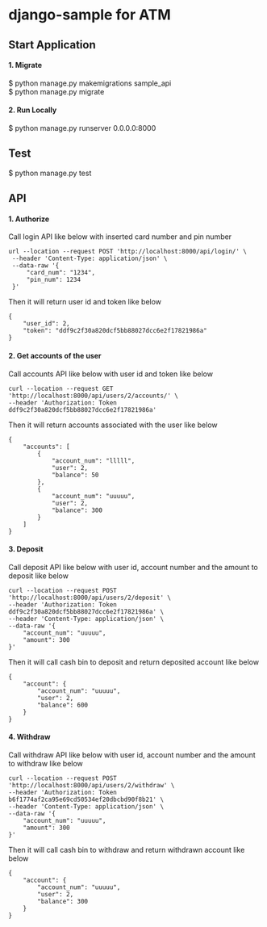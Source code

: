 # django-sample for ATM

## Start Application
#### 1. Migrate
$ python manage.py makemigrations sample_api <br>
$ python manage.py migrate
#### 2. Run Locally
$ python manage.py runserver 0.0.0.0:8000

## Test
$ python manage.py test

## API
#### 1. Authorize
Call login API like below with inserted card number and pin number
```
url --location --request POST 'http://localhost:8000/api/login/' \
 --header 'Content-Type: application/json' \
 --data-raw '{
     "card_num": "1234",
     "pin_num": 1234
 }'
```
Then it will return user id and token like below
```
{
    "user_id": 2,
    "token": "ddf9c2f30a820dcf5bb88027dcc6e2f17821986a"
}
```

#### 2. Get accounts of the user
Call accounts API like below with user id and token like below
```
curl --location --request GET 'http://localhost:8000/api/users/2/accounts/' \
--header 'Authorization: Token ddf9c2f30a820dcf5bb88027dcc6e2f17821986a'
```
Then it will return accounts associated with the user like below
```
{
    "accounts": [
        {
            "account_num": "lllll",
            "user": 2,
            "balance": 50
        },
        {
            "account_num": "uuuuu",
            "user": 2,
            "balance": 300
        }
    ]
}
```

#### 3. Deposit
Call deposit API like below with user id, account number and the amount to deposit like below
```
curl --location --request POST 'http://localhost:8000/api/users/2/deposit' \
--header 'Authorization: Token ddf9c2f30a820dcf5bb88027dcc6e2f17821986a' \
--header 'Content-Type: application/json' \
--data-raw '{
    "account_num": "uuuuu",
    "amount": 300
}'
```
Then it will call cash bin to deposit and return deposited account like below
```
{
    "account": {
        "account_num": "uuuuu",
        "user": 2,
        "balance": 600
    }
}
```

#### 4. Withdraw
Call withdraw API like below with user id, account number and the amount to withdraw like below
```
curl --location --request POST 'http://localhost:8000/api/users/2/withdraw' \
--header 'Authorization: Token b6f1774af2ca95e69cd50534ef20dbcbd90f8b21' \
--header 'Content-Type: application/json' \
--data-raw '{
    "account_num": "uuuuu",
    "amount": 300
}'
```
Then it will call cash bin to withdraw and return withdrawn account like below
```
{
    "account": {
        "account_num": "uuuuu",
        "user": 2,
        "balance": 300
    }
}
```



